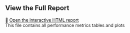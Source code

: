 ## View the Full Report

📄 [Open the interactive HTML report]([./report.html](https://raw.githubusercontent.com/appababba/software-defect-prediction/main/report.html))  
This file contains all performance metrics tables and plots
